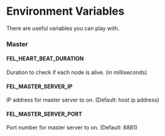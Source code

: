 # Environment Variables

There are useful variables you can play with.

### Master

#### FEL_HEART_BEAT_DURATION

Duration to check if each node is alive. (in milliseconds)

#### FEL_MASTER_SERVER_IP

IP address for master server to on. (Default: host ip address)

#### FEL_MASTER_SERVER_PORT

Port number for master server to on. (Default: 8881)